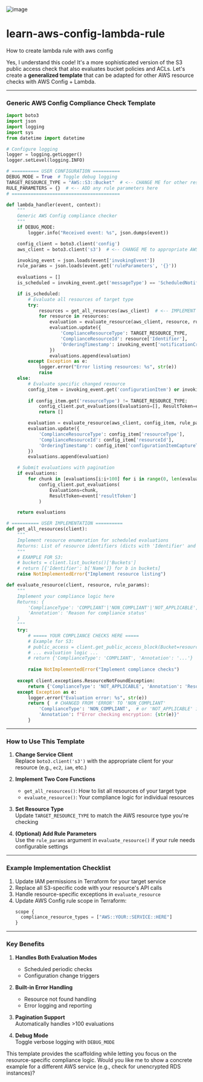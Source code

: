![image](https://github.com/user-attachments/assets/299320f0-5e03-4773-a5f1-e0888d4697c2)
# learn-aws-config-lambda-rule
How to create lambda rule with aws config

Yes, I understand this code! It's a more sophisticated version of the S3 public access check that also evaluates bucket policies and ACLs. Let's create a **generalized template** that can be adapted for other AWS resource checks with AWS Config + Lambda.

---

### **Generic AWS Config Compliance Check Template**
```python
import boto3
import json
import logging
import sys
from datetime import datetime

# Configure logging
logger = logging.getLogger()
logger.setLevel(logging.INFO)

# ========== USER CONFIGURATION ==========
DEBUG_MODE = True  # Toggle debug logging
TARGET_RESOURCE_TYPE = "AWS::S3::Bucket"  # <-- CHANGE ME for other resources
RULE_PARAMETERS = {}  # <-- ADD any rule parameters here
# ========================================

def lambda_handler(event, context):
    """
    Generic AWS Config compliance checker
    """
    if DEBUG_MODE:
        logger.info("Received event: %s", json.dumps(event))

    config_client = boto3.client('config')
    aws_client = boto3.client('s3')  # <-- CHANGE ME to appropriate AWS service client

    invoking_event = json.loads(event['invokingEvent'])
    rule_params = json.loads(event.get('ruleParameters', '{}'))
    
    evaluations = []
    is_scheduled = invoking_event.get('messageType') == 'ScheduledNotification'

    if is_scheduled:
        # Evaluate all resources of target type
        try:
            resources = get_all_resources(aws_client)  # <-- IMPLEMENT RESOURCE LISTING
            for resource in resources:
                evaluation = evaluate_resource(aws_client, resource, rule_params)
                evaluation.update({
                    'ComplianceResourceType': TARGET_RESOURCE_TYPE,
                    'ComplianceResourceId': resource['Identifier'],
                    'OrderingTimestamp': invoking_event['notificationCreationTime']
                })
                evaluations.append(evaluation)
        except Exception as e:
            logger.error("Error listing resources: %s", str(e))
            raise
    else:
        # Evaluate specific changed resource
        config_item = invoking_event.get('configurationItem') or invoking_event.get('configurationItemSummary', {})
        
        if config_item.get('resourceType') != TARGET_RESOURCE_TYPE:
            config_client.put_evaluations(Evaluations=[], ResultToken=event['resultToken'])
            return []

        evaluation = evaluate_resource(aws_client, config_item, rule_params)
        evaluation.update({
            'ComplianceResourceType': config_item['resourceType'],
            'ComplianceResourceId': config_item['resourceId'],
            'OrderingTimestamp': config_item['configurationItemCaptureTime']
        })
        evaluations.append(evaluation)

    # Submit evaluations with pagination
    if evaluations:
        for chunk in [evaluations[i:i+100] for i in range(0, len(evaluations), 100)]:
            config_client.put_evaluations(
                Evaluations=chunk,
                ResultToken=event['resultToken']
            )

    return evaluations

# ========== USER IMPLEMENTATION ==========
def get_all_resources(client):
    """
    Implement resource enumeration for scheduled evaluations
    Returns: List of resource identifiers (dicts with 'Identifier' and other needed fields)
    """
    # EXAMPLE FOR S3:
    # buckets = client.list_buckets()['Buckets']
    # return [{'Identifier': b['Name']} for b in buckets]
    raise NotImplementedError("Implement resource listing")

def evaluate_resource(client, resource, rule_params):
    """
    Implement your compliance logic here
    Returns: {
        'ComplianceType': 'COMPLIANT'|'NON_COMPLIANT'|'NOT_APPLICABLE',
        'Annotation': 'Reason for compliance status'
    }
    """
    try:
        # ===== YOUR COMPLIANCE CHECKS HERE =====
        # Example for S3:
        # public_access = client.get_public_access_block(Bucket=resource['Identifier'])
        # ... evaluation logic ...
        # return {'ComplianceType': 'COMPLIANT', 'Annotation': '...'}
        
        raise NotImplementedError("Implement compliance checks")
    
    except client.exceptions.ResourceNotFoundException:
        return {'ComplianceType': 'NOT_APPLICABLE', 'Annotation': 'Resource no longer exists'}
    except Exception as e:
        logger.error("Evaluation error: %s", str(e))
        return {  # CHANGED FROM 'ERROR' TO 'NON_COMPLIANT'
            'ComplianceType': 'NON_COMPLIANT',  # or 'NOT_APPLICABLE' if appropriate
            'Annotation': f"Error checking encryption: {str(e)}"
        }
```

---

### **How to Use This Template**
1. **Change Service Client**  
   Replace `boto3.client('s3')` with the appropriate client for your resource (e.g., `ec2`, `iam`, etc.)

2. **Implement Two Core Functions**  
   - `get_all_resources()`: How to list all resources of your target type
   - `evaluate_resource()`: Your compliance logic for individual resources

3. **Set Resource Type**  
   Update `TARGET_RESOURCE_TYPE` to match the AWS resource type you're checking

4. **(Optional) Add Rule Parameters**  
   Use the `rule_params` argument in `evaluate_resource()` if your rule needs configurable settings

---

### **Example Implementation Checklist**
1. Update IAM permissions in Terraform for your target service
2. Replace all S3-specific code with your resource's API calls
3. Handle resource-specific exceptions in `evaluate_resource`
4. Update AWS Config rule scope in Terraform:
   ```terraform
   scope {
     compliance_resource_types = ["AWS::YOUR::SERVICE::HERE"]
   }
   ```

---

### **Key Benefits**
1. **Handles Both Evaluation Modes**  
   - Scheduled periodic checks
   - Configuration change triggers

2. **Built-in Error Handling**  
   - Resource not found handling
   - Error logging and reporting

3. **Pagination Support**  
   Automatically handles >100 evaluations

4. **Debug Mode**  
   Toggle verbose logging with `DEBUG_MODE`

This template provides the scaffolding while letting you focus on the resource-specific compliance logic. Would you like me to show a concrete example for a different AWS service (e.g., check for unencrypted RDS instances)?
